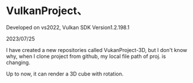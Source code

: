 # VulkanProject、

Developed on vs2022, Vulkan SDK Version1.2.198.1

2023/07/25

I have created a new repositories called VukanProject-3D, but I don't know why, when I clone project from github, my local file path of proj. is changing.

Up to now, it can render a 3D cube with rotation.
